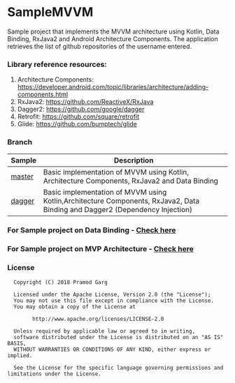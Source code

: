 # SampleMVVM
Sample project that implements the MVVM architecture using Kotlin, Data Binding, RxJava2 and Android Architecture Components. 
The application retrieves the list of github repositories of the username entered.


### Library reference resources:
1. Architecture Components: https://developer.android.com/topic/libraries/architecture/adding-components.html
2. RxJava2: https://github.com/ReactiveX/RxJava
3. Dagger2: https://github.com/google/dagger
4. Retrofit: https://github.com/square/retrofit
5. Glide: https://github.com/bumptech/glide

### Branch
| Sample | Description |
| ------------- | ------------- |
| [master](https://github.com/PramodGarg/SampleMVVM/tree/master) | Basic implementation of MVVM using Kotlin, Architecture Components, RxJava2 and Data Binding |
| [dagger](https://github.com/PramodGarg/SampleMVVM/tree/dagger/) | Basic implementation of MVVM using Kotlin,Architecture Components, RxJava2, Data Binding and Dagger2 (Dependency Injection) |

### For Sample project on Data Binding - [Check here](https://github.com/PramodGarg/SampleDataBinding)
### For Sample project on MVP Architecture - [Check here](https://github.com/PramodGarg/SampleMVP)

### License
```
  Copyright (C) 2018 Pramod Garg
  
  Licensed under the Apache License, Version 2.0 (the "License"); 
  You may not use this file except in compliance with the License.
  You may obtain a copy of the License at 
  
        http://www.apache.org/licenses/LICENSE-2.0 
        
  Unless required by applicable law or agreed to in writing, 
  software distributed under the License is distributed on an "AS IS" BASIS,
  WITHOUT WARRANTIES OR CONDITIONS OF ANY KIND, either express or implied.

  See the License for the specific language governing permissions and limitations under the License.
```
